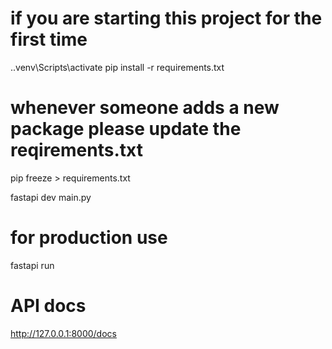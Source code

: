 # if you are starting this project for the first time 
.\.venv\Scripts\activate
pip install -r requirements.txt
# whenever someone adds a new package please update the reqirements.txt
pip freeze > requirements.txt

fastapi dev main.py
# for production use
 fastapi run  
 # API docs
 http://127.0.0.1:8000/docs      

